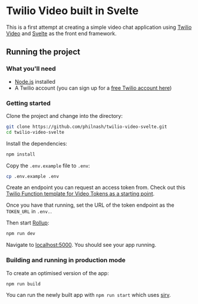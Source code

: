 # Twilio Video built in Svelte

This is a first attempt at creating a simple video chat application using [Twilio Video](https://www.twilio.com/docs/video) and [Svelte](https://svelte.dev) as the front end framework.

## Running the project

### What you'll need

- [Node.js](https://nodejs.org) installed
- A Twilio account (you can sign up for a [free Twilio account here](https://www.twilio.com/try-twilio))

### Getting started

Clone the project and change into the directory:

```bash
git clone https://github.com/philnash/twilio-video-svelte.git
cd twilio-video-svelte
```

Install the dependencies:

```bash
npm install
```

Copy the `.env.example` file to `.env`:

```bash
cp .env.example .env
```

Create an endpoint you can request an access token from. Check out this [Twilio Function template for Video Tokens as a starting point](https://github.com/twilio-labs/function-templates/tree/master/video-token).

Once you have that running, set the URL of the token endpoint as the `TOKEN_URL` in `.env.`.

Then start [Rollup](https://rollupjs.org):

```bash
npm run dev
```

Navigate to [localhost:5000](http://localhost:5000). You should see your app running.

### Building and running in production mode

To create an optimised version of the app:

```bash
npm run build
```

You can run the newly built app with `npm run start` which uses [sirv](https://github.com/lukeed/sirv).
